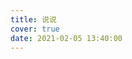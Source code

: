```yaml
---
title: 说说
cover: true
date: 2021-02-05 13:40:00
---
```

<!-- 引用 HexoPlusPlus_Talk组件 -->
<link rel="stylesheet" href="https://cdn.jsdelivr.net/gh/HexoPlusPlus/HexoPlusPlus@1.0.4/dist/talk.css" /> 
<script src="https://cdn.jsdelivr.net/gh/HexoPlusPlus/HexoPlusPlus@1.0.4/dist/talk.js"></script>
<!-- 创建HexoPlusPlus_Talk容器 -->
<div id="hpp_talk"></div>
<!-- 激活HexoPlusPlus_Talk -->
<script>
new hpp_talk({
id:"hpp_talk",//容器id
domain: "admin.yzsdcm.top",//您的HexoPlusPlus域名，如blogadmin.cyfan.top
limit: 10,//单次获取的最多条数
start: 0//从第几条开始
});
</script>
